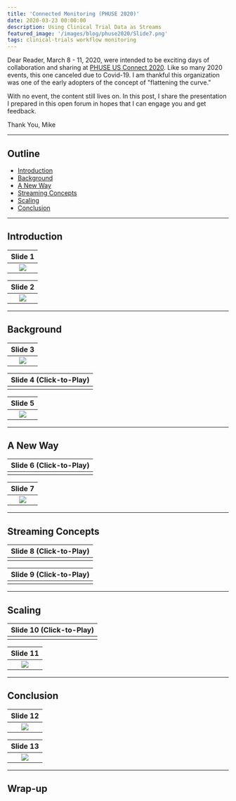 ```yaml
---
title: 'Connected Monitoring (PHUSE 2020)'
date: 2020-03-23 00:00:00
description: Using Clinical Trial Data as Streams
featured_image: '/images/blog/phuse2020/Slide7.png'
tags: clinical-trials workflow monitoring
---
```


Dear Reader,
March 8 - 11, 2020, were intended to be exciting days of collaboration and sharing at [PHUSE US Connect 2020](https://www.phuse.eu/us-connect20).  Like so many 2020 events, this one canceled due to Covid-19.  I am thankful this organization was one of the early adopters of the concept of "flattening the curve."  

With no event, the content still lives on.  In this post, I share the presentation I prepared in this open forum in hopes that I can engage you and get feedback.

Thank You,
Mike

---
## Outline
- [Introduction](#introduction)
- [Background](#background)
- [A New Way](#a-new-way)
- [Streaming Concepts](#streaming-concepts)
- [Scaling](#scaling)
- [Conclusion](#conclusion)

---
## Introduction

|Slide 1|
|:--:| 
|![](/images/blog/phuse2020/Slide1.png)|



|Slide 2|
|:--:| 
|![](/images/blog/phuse2020/Slide2.png)|

---
## Background

|Slide 3|
|:--:| 
|![](/images/blog/phuse2020/Slide3.png)|



|Slide 4 (Click-to-Play)|
|:--:| 
|<img data-gifffer="/images/blog/phuse2020/Slide4.gif">|



|Slide 5|
|:--:| 
|![](/images/blog/phuse2020/Slide5.png)|

---
## A New Way

|Slide 6 (Click-to-Play)|
|:--:| 
|<img data-gifffer="/images/blog/phuse2020/Slide6.gif">|



|Slide 7|
|:--:| 
|![](/images/blog/phuse2020/Slide7.png)|

---
## Streaming Concepts

|Slide 8 (Click-to-Play)|
|:--:| 
|<img data-gifffer="/images/blog/phuse2020/Slide8.gif">|



|Slide 9 (Click-to-Play)|
|:--:| 
|<img data-gifffer="/images/blog/phuse2020/Slide9.gif">|

---
## Scaling

|Slide 10 (Click-to-Play)|
|:--:| 
|<img data-gifffer="/images/blog/phuse2020/Slide10.gif">|



|Slide 11|
|:--:| 
|![](/images/blog/phuse2020/Slide11.png)|

---
## Conclusion

|Slide 12|
|:--:| 
|![](/images/blog/phuse2020/Slide12.png)|



|Slide 13|
|:--:| 
|![](/images/blog/phuse2020/Slide13.png)|

---
## Wrap-up
